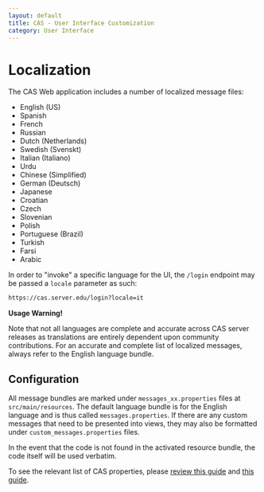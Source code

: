 ```yaml
---
layout: default
title: CAS - User Interface Customization
category: User Interface
---
```


# Localization
The CAS Web application includes a number of localized message files:

- English (US)
- Spanish
- French
- Russian
- Dutch (Netherlands)
- Swedish (Svenskt)
- Italian (Italiano)
- Urdu
- Chinese (Simplified)
- German (Deutsch)
- Japanese
- Croatian
- Czech
- Slovenian
- Polish
- Portuguese (Brazil)
- Turkish
- Farsi
- Arabic

In order to "invoke" a specific language for the UI, the `/login` endpoint may be passed a `locale` parameter as such:

```html
https://cas.server.edu/login?locale=it
```

<div class="alert alert-warning"><strong>Usage Warning!</strong><p>Note that not all languages are complete and accurate across CAS server releases as translations are entirely dependent upon community contributions.
For an accurate and complete list of localized messages, always refer to the English language bundle.</p></div>

## Configuration

All message bundles are marked under `messages_xx.properties` files at `src/main/resources`. The default language bundle is for the
English language and is thus called `messages.properties`. If there are any custom messages that need to be presented into views,
they may also be formatted under `custom_messages.properties` files.

In the event that the code is not found in the activated resource bundle, the code itself will be used verbatim.

To see the relevant list of CAS properties, please [review this guide](Configuration-Properties.html#localization)
and [this guide](Configuration-Properties.html#message-bundles).
